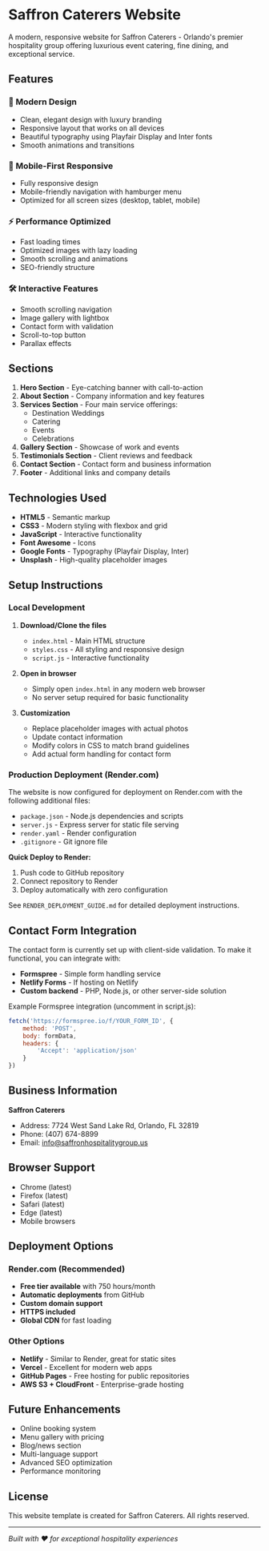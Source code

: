 # Saffron Caterers Website

A modern, responsive website for Saffron Caterers - Orlando's premier hospitality group offering luxurious event catering, fine dining, and exceptional service.

## Features

### 🎨 Modern Design
- Clean, elegant design with luxury branding
- Responsive layout that works on all devices
- Beautiful typography using Playfair Display and Inter fonts
- Smooth animations and transitions

### 📱 Mobile-First Responsive
- Fully responsive design
- Mobile-friendly navigation with hamburger menu
- Optimized for all screen sizes (desktop, tablet, mobile)

### ⚡ Performance Optimized
- Fast loading times
- Optimized images with lazy loading
- Smooth scrolling and animations
- SEO-friendly structure

### 🛠️ Interactive Features
- Smooth scrolling navigation
- Image gallery with lightbox
- Contact form with validation
- Scroll-to-top button
- Parallax effects

## Sections

1. **Hero Section** - Eye-catching banner with call-to-action
2. **About Section** - Company information and key features
3. **Services Section** - Four main service offerings:
   - Destination Weddings
   - Catering
   - Events
   - Celebrations
4. **Gallery Section** - Showcase of work and events
5. **Testimonials Section** - Client reviews and feedback
6. **Contact Section** - Contact form and business information
7. **Footer** - Additional links and company details

## Technologies Used

- **HTML5** - Semantic markup
- **CSS3** - Modern styling with flexbox and grid
- **JavaScript** - Interactive functionality
- **Font Awesome** - Icons
- **Google Fonts** - Typography (Playfair Display, Inter)
- **Unsplash** - High-quality placeholder images

## Setup Instructions

### Local Development

1. **Download/Clone the files**
   - `index.html` - Main HTML structure
   - `styles.css` - All styling and responsive design
   - `script.js` - Interactive functionality

2. **Open in browser**
   - Simply open `index.html` in any modern web browser
   - No server setup required for basic functionality

3. **Customization**
   - Replace placeholder images with actual photos
   - Update contact information
   - Modify colors in CSS to match brand guidelines
   - Add actual form handling for contact form

### Production Deployment (Render.com)

The website is now configured for deployment on Render.com with the following additional files:

- `package.json` - Node.js dependencies and scripts
- `server.js` - Express server for static file serving
- `render.yaml` - Render configuration
- `.gitignore` - Git ignore file

**Quick Deploy to Render:**
1. Push code to GitHub repository
2. Connect repository to Render
3. Deploy automatically with zero configuration

See `RENDER_DEPLOYMENT_GUIDE.md` for detailed deployment instructions.

## Contact Form Integration

The contact form is currently set up with client-side validation. To make it functional, you can integrate with:

- **Formspree** - Simple form handling service
- **Netlify Forms** - If hosting on Netlify
- **Custom backend** - PHP, Node.js, or other server-side solution

Example Formspree integration (uncomment in script.js):
```javascript
fetch('https://formspree.io/f/YOUR_FORM_ID', {
    method: 'POST',
    body: formData,
    headers: {
        'Accept': 'application/json'
    }
})
```

## Business Information

**Saffron Caterers**
- Address: 7724 West Sand Lake Rd, Orlando, FL 32819
- Phone: (407) 674-8899
- Email: info@saffronhospitalitygroup.us

## Browser Support

- Chrome (latest)
- Firefox (latest)
- Safari (latest)
- Edge (latest)
- Mobile browsers

## Deployment Options

### Render.com (Recommended)
- **Free tier available** with 750 hours/month
- **Automatic deployments** from GitHub
- **Custom domain support**
- **HTTPS included**
- **Global CDN** for fast loading

### Other Options
- **Netlify** - Similar to Render, great for static sites
- **Vercel** - Excellent for modern web apps
- **GitHub Pages** - Free hosting for public repositories
- **AWS S3 + CloudFront** - Enterprise-grade hosting

## Future Enhancements

- Online booking system
- Menu gallery with pricing
- Blog/news section
- Multi-language support
- Advanced SEO optimization
- Performance monitoring

## License

This website template is created for Saffron Caterers. All rights reserved.

---

*Built with ❤️ for exceptional hospitality experiences*


